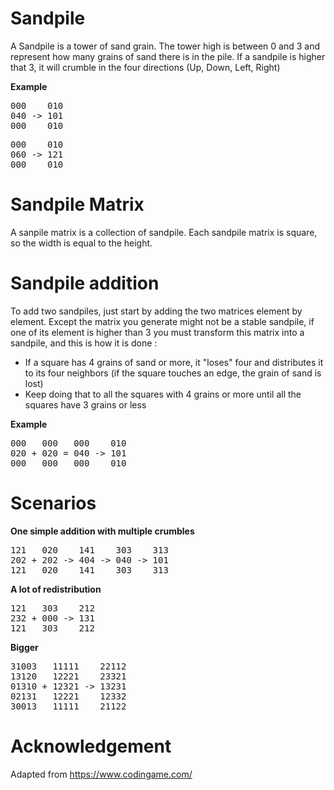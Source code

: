 Sandpile
========
A Sandpile is a tower of sand grain. The tower high is between 0 and 3 and represent how many grains of sand there is in the pile. If a sandpile is higher that 3, it will crumble in the four directions (Up, Down, Left, Right)

**Example**  
<pre>
000    010  
040 -> 101  
000    010  
</pre>
<pre>
000    010  
060 -> 121  
000    010  
</pre>

Sandpile Matrix
==============
A sanpile matrix is a collection of sandpile. Each sandpile matrix is square, so the width is equal to the height.

Sandpile addition
=================
To add two sandpiles, just start by adding the two matrices element by element. Except the matrix you generate might not be a stable sandpile, if one of its element is higher than 3 you must transform this matrix into a sandpile, and this is how it is done :
- If a square has 4 grains of sand or more, it "loses" four and distributes it to its four neighbors (if the square touches an edge, the grain of sand is lost)
- Keep doing that to all the squares with 4 grains or more until all the squares have 3 grains or less

**Example**  
<pre>
000   000   000    010  
020 + 020 = 040 -> 101  
000   000   000    010  
</pre>

Scenarios
=========
**One simple addition with multiple crumbles**
<pre>
121   020    141    303    313
202 + 202 -> 404 -> 040 -> 101
121   020    141    303    313
</pre>

**A lot of redistribution**
<pre>
121   303    212  
232 + 000 -> 131  
121   303    212 
</pre>

**Bigger**  
<pre>
31003   11111    22112  
13120   12221    23321  
01310 + 12321 -> 13231  
02131   12221    12332  
30013   11111    21122  
</pre>

# Acknowledgement
Adapted from https://www.codingame.com/
 

